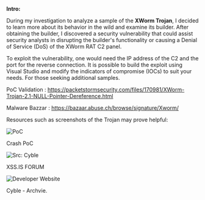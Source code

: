 **Intro:** 

During my investigation to analyze a sample of the **XWorm Trojan**, I decided to learn more about its behavior in the wild and examine its builder. After obtaining the builder, I discovered a security vulnerability that could assist security analysts in disrupting the builder's functionality or causing a Denial of Service (DoS) of the XWorm RAT C2 panel.

To exploit the vulnerability, one would need the IP address of the C2 and the port for the reverse connection. It is possible to build the exploit using Visual Studio and modify the indicators of compromise (IOCs) to suit your needs.
For those seeking additional samples.

PoC Validation : https://packetstormsecurity.com/files/170981/XWorm-Trojan-2.1-NULL-Pointer-Dereference.html

Malware Bazzar : https://bazaar.abuse.ch/browse/signature/Xworm/

Resources such as screenshots of the Trojan may prove helpful:

![PoC](https://pbs.twimg.com/media/Fo2NTDBWIAEXB6t?format=png&name=900x900)

Crash PoC

![Src: Cyble](https://i0.wp.com/blog.cyble.com/wp-content/uploads/2022/08/Figure-1-Darkweb-Post-for-XWorm.png?resize=609,1024&ssl=1)

XSS.IS FORUM

![Developer Website](https://i0.wp.com/blog.cyble.com/wp-content/uploads/2022/08/Figure-2-Post-by-The-Malicious-Program-Developer.png?resize=1024,722&ssl=1)

Cyble - Archvie.
